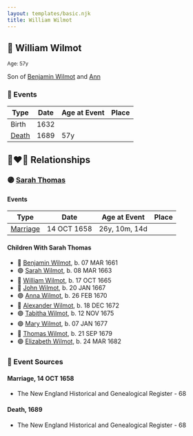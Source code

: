 ```yaml
---
layout: templates/basic.njk
title: William Wilmot
---
```

## 🔵 William Wilmot
<small>Age: 57y</small>

Son of [Benjamin Wilmot](/people/6/61915340) and [Ann ](/people/3/3872021)

### 📆 Events

Type | Date | Age at Event | Place
------ | ------ | ------ | ------
Birth | 1632 |  |
[Death](#event-event-3) | 1689 | 57y |

## 👩‍❤️‍👨 Relationships

### 🟣 [Sarah Thomas](/people/2/28506175)

#### Events

Type | Date | Age at Event | Place
------ | ------ | ------ | ------
[Marriage](#event-family-0-event-0) | 14 OCT 1658 | 26y, 10m, 14d |
#### Children With Sarah Thomas
* 🔵 [Benjamin Wilmot](/people/3/32094822), b. 07 MAR 1661
* 🟣 [Sarah Wilmot](/people/3/3300032), b. 08 MAR 1663
* 🔵 [William Wilmot](/people/6/66512566), b. 17 OCT 1665
* 🔵 [John Wilmot](/people/2/24658068), b. 20 JAN 1667
* 🟣 [Anna Wilmot](/people/5/59667336), b. 26 FEB 1670
* 🔵 [Alexander Wilmot](/people/3/3478994), b. 18 DEC 1672
* 🟣 [Tabitha Wilmot](/people/7/75933173), b. 12 NOV 1675
* 🟣 [Mary Wilmot](/people/9/97290136), b. 07 JAN 1677
* 🔵 [Thomas Wilmot](/people/3/36930663), b. 21 SEP 1679
* 🟣 [Elizabeth Wilmot](/people/9/91867119), b. 24 MAR 1682
### 📰 Event Sources

#### <a id="event-family-0-event-0"></a> Marriage, 14 OCT 1658
* The New England Historical and Genealogical Register  - 68

#### <a id="event-event-3"></a> Death, 1689
* The New England Historical and Genealogical Register  - 68